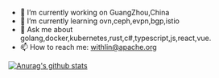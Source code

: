 

<!--
**withlin/withlin** is a ✨ _special_ ✨ repository because its `README.md` (this file) appears on your GitHub profile.

Here are some ideas to get you started:

- 🔭 I’m currently working on GuangZhou,China
- 🌱 I’m currently learning ovn,ceph,evpn,istio
- 👯 I’m looking to collaborate on ...
- 🤔 I’m looking for help with ...
- 💬 Ask me about golang,docker,kubernetes,rust,c#,typescript,js,react,vue.
- 📫 How to reach me: withlin@apache.org
-->

- 🔭 I’m currently working on GuangZhou,China
- 🌱 I’m currently learning ovn,ceph,evpn,bgp,istio
- 💬 Ask me about golang,docker,kubernetes,rust,c#,typescript,js,react,vue.
- 📫 How to reach me: withlin@apache.org


[![Anurag's github stats](https://github-readme-stats.vercel.app/api?username=withlin&show_icons=true)](https://github.com/anuraghazra/github-readme-stats)
